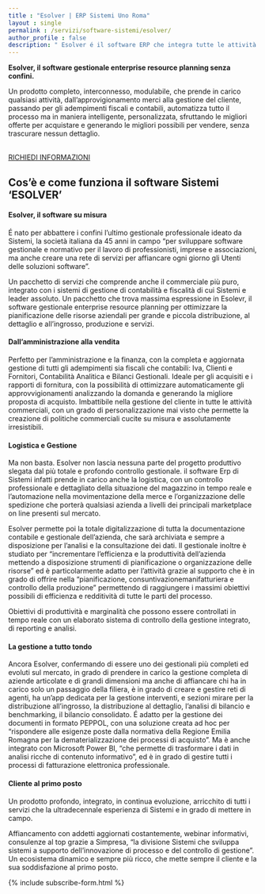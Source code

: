 ```yaml
---
title : "Esolver | ERP Sistemi Uno Roma"
layout : single
permalink : /servizi/software-sistemi/esolver/
author_profile : false
description: " Esolver é il software ERP che integra tutte le attività aziendali in un unico sistema, agevolando e velocizzando la gestione delle PMI."
---
```



**Esolver, il software gestionale enterprise resource planning senza confini.** 

Un prodotto completo, interconnesso, modulabile, che prende in carico qualsiasi attività, dall&#8217;approvigionamento merci alla gestione del cliente, passando per gli adempimenti fiscali e contabili, automatizza tutto il processo ma in maniera intelligente, personalizzata, sfruttando le migliori offerte per acquistare e generando le migliori possibili per vendere, senza trascurare nessun dettaglio.

<a href="mailto:marketing@s1r.it" role="button"><br /> RICHIEDI INFORMAZIONI<br /> </a>

## Cos’è e come funziona il software Sistemi ‘ESOLVER’

#### Esolver, il software su misura

É nato per abbattere i confini l&#8217;ultimo gestionale professionale ideato da Sistemi, la società italiana da 45 anni in campo &#8220;per sviluppare software gestionale e normativo per il lavoro di professionisti, imprese e associazioni, ma anche creare una rete di servizi per affiancare ogni giorno gli Utenti delle soluzioni software&#8221;.

Un pacchetto di servizi che comprende anche il commerciale più puro, integrato con i sistemi di gestione di contabilità e fiscalità di cui Sistemi e leader assoluto. Un pacchetto che trova massima espressione in Esolevr, il software gestionale enterprise resource planning per ottimizzare la pianificazione delle risorse aziendali per grande e piccola distribuzione, al dettaglio e all&#8217;ingrosso, produzione e servizi.


#### Dall&#8217;amministrazione alla vendita

Perfetto per l&#8217;amministrazione e la finanza, con la completa e aggiornata gestione di tutti gli adempimenti sia fiscali che contabili: Iva, Clienti e Fornitori, Contabilità Analitica e Bilanci Gestionali. Ideale per gli acquisiti e i rapporti di fornitura, con la possibilità di ottimizzare automaticamente gli approvvigionamenti analizzando la domanda e generando la migliore proposta di acquisto. Imbattibile nella gestione del cliente in tutte le attività commerciali, con un grado di personalizzazione mai visto che permette la creazione di politiche commerciali cucite su misura e assolutamente irresistibili.

#### Logistica e Gestione

Ma non basta. Esolver non lascia nessuna parte del progetto produttivo slegata dal più totale e profondo controllo gestionale. il software Erp di Sistemi infatti prende in carico anche la logistica, con un controllo professionale e dettagliato della situazione del magazzino in tempo reale e l’automazione nella movimentazione della merce e l’organizzazione delle spedizione che porterà qualsiasi azienda a livelli dei principali marketplace on line presenti sul mercato.

Esolver permette poi la totale digitalizzazione di tutta la documentazione contabile e gestionale dell’azienda, che sarà archiviata e sempre a disposizione per l&#8217;analisi e la consultazione dei dati. Il gestionale inoltre è studiato per &#8220;incrementare l’efficienza e la produttività dell’azienda mettendo a disposizione strumenti di pianificazione o organizzazione delle risorse&#8221; ed è particolarmente adatto per l&#8217;attività grazie al supporto che è in grado di offrire nella &#8220;pianificazione, consuntivazionemanifatturiera e controllo della produzione&#8221; permettendo di raggiungere i massimi obiettivi possibili di efficienza e redditività di tutte le parti del processo.

Obiettivi di produttività e marginalità che possono essere controllati in tempo reale con un elaborato sistema di controllo della gestione integrato, di reporting e analisi.

#### La gestione a tutto tondo

Ancora Esolver, confermando di essere uno dei gestionali più completi ed evoluti sul mercato, in grado di prendere in carico la gestione completa di aziende articolate e di grandi dimensioni ma anche di affiancare chi ha in carico solo un passaggio della filiera, è in grado di creare e gestire reti di agenti, ha un&#8217;app dedicata per la gestione interventi, e sezioni mirare per la distribuzione all&#8217;ingrosso, la distribuzione al dettaglio, l&#8217;analisi di bilancio e benchmarking, il bilancio consolidato. É adatto per la gestione dei documenti in formato PEPPOL, con una soluzione creata ad hoc per &#8220;rispondere alle esigenze poste dalla normativa della Regione Emilia Romagna per la dematerializzazione dei processi di acquisto&#8221;. Ma è anche integrato con Microsoft Power BI, &#8220;che permette di trasformare i dati in analisi ricche di contenuto informativo&#8221;, ed è in grado di gestire tutti i processi di fatturazione elettronica professionale.

#### Cliente al primo posto

<p style="text-align: left;">
  Un prodotto profondo, integrato, in continua evoluzione, arricchito di tutti i servizi che la ultradecennale esperienza di Sistemi e in grado di mettere in campo. 
</p>

<p style="text-align: left;">
  Affiancamento con addetti aggiornati costantemente, webinar informativi, consulenze al top grazie a Simpresa, &#8220;la divisione Sistemi che sviluppa sistemi a supporto dell’innovazione di processo e del controllo di gestione&#8221;. Un ecosistema dinamico e sempre più ricco, che mette sempre il cliente e la sua soddisfazione al primo posto.
</p>

{% include subscribe-form.html %}